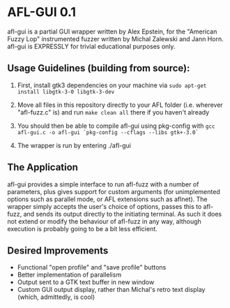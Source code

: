 AFL-GUI 0.1
=======

afl-gui is a partial GUI wrapper written by Alex Epstein, for the "American Fuzzy Lop" instrumented fuzzer written by Michal Zalewski and Jann Horn. afl-gui is EXPRESSLY for trivial educational purposes only.


Usage Guidelines (building from source):
-----------------------------------------------
1. First, install gtk3 dependencies on your machine via
	`sudo apt-get install libgtk-3-0 libgtk-3-dev`
	
2. Move all files in this repository directly to your AFL folder (i.e. wherever "afl-fuzz.c" is) and run
	`make clean all`
there if you haven't already

3. You should then be able to compile afl-gui using pkg-config with
	`` gcc afl-gui.c -o afl-gui `pkg-config --cflags --libs gtk+-3.0` ``
	
4. The wrapper is run by entering
	./afl-gui
	
The Application
---------------
afl-gui provides a simple interface to run afl-fuzz with a number of parameters, plus gives support for custom arguments (for unimplemented options such as parallel mode, or AFL extensions such as aflnet).
The wrapper simply accepts the user's choice of options, passes this to afl-fuzz, and sends its output directly to the initiating terminal. As such it does not extend or modify the behaviour of afl-fuzz in any way, although execution is probably going to be a bit less efficient. 

Desired Improvements
--------------------
+ Functional "open profile" and "save profile" buttons
+ Better implementation of parallelism
+ Output sent to a GTK text buffer in new window
+ Custom GUI output display, rather than Michal's retro text display (which, admittedly, is cool)
